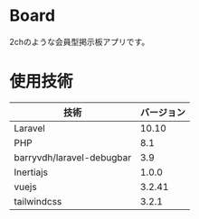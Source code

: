 # Board

2chのような会員型掲示板アプリです。

使用技術
========================

| 技術             | バージョン |     
| ---------------- | ---------- | 
| Laravel          | 10.10      |     
| PHP              | 8.1        |     
| barryvdh/laravel-debugbar | 3.9 | 
| Inertiajs    | 1.0.0      |  
| vuejs | 3.2.41      | 
| tailwindcss      | 3.2.1      | 


